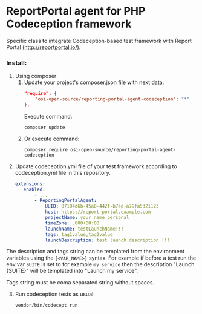 # ReportPortal agent for PHP Codeception framework

Specific class to integrate Codeception-based test framework with Report Portal (http://reportportal.io/).

### Install:
1) Using composer
    1) Update your project's composer.json file with next data:
        ```json
        "require": {
            "osi-open-source/reporting-portal-agent-codeception": "*"
        },
        ```
        Execute command:
        ```shell script
        composer update
        ```
    2) Or execute command:
        ```shell script
        composer require osi-open-source/reporting-portal-agent-codeception
        ```
2) Update codeception.yml file of your test framework according to codeception.yml file in this repository.
     ```yaml
     extensions:
        enabled:
            - ...
            - ReportingPortalAgent:
                UUID: 07104d6b-45a0-442f-b7ed-a79fa5321123
                host: https://report-portal.example.com
                projectName: your_name_personal
                timeZone: .000+00:00
                launchName: testLaunchName!!!
                tags: tag1value,tag2value
                launchDescription: test launch description !!!
     ```
The description and tags string can be templated from the environment variables using the `{<VAR_NAME>}` syntax. For example if before a test run the env var `SUITE` is set to for example `my service` then the description "Launch {SUITE}" will be templated into "Launch my service".

Tags string must be coma separated string without spaces.

3) Run codeception tests as usual:
    ```shell script
    vendor/bin/codecept run
    ```
